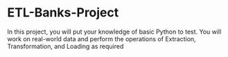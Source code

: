 # ETL-Banks-Project
In this project, you will put your knowledge of basic Python to test. You will work on real-world data and perform the operations of Extraction, Transformation, and Loading as required
